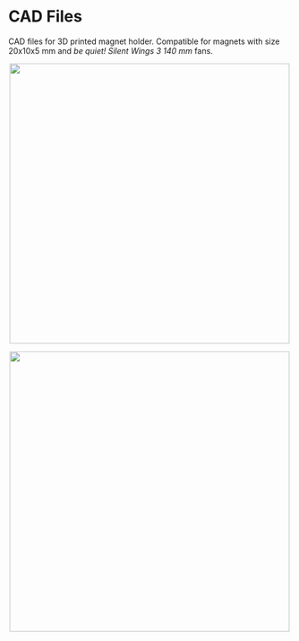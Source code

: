 # CAD Files

CAD files for 3D printed magnet holder. Compatible for magnets with size 20x10x5 mm and 
*be quiet! Silent Wings 3 140 mm* fans.

<p align="center">
<img src="https://github.com/micworg/test/blob/master/images/magnetmount.jpg" width=500>
</p>

<p align="center">
<img src="https://github.com/micworg/test/blob/master/images/magnetmount_openscad.png" width=500>
</p>
